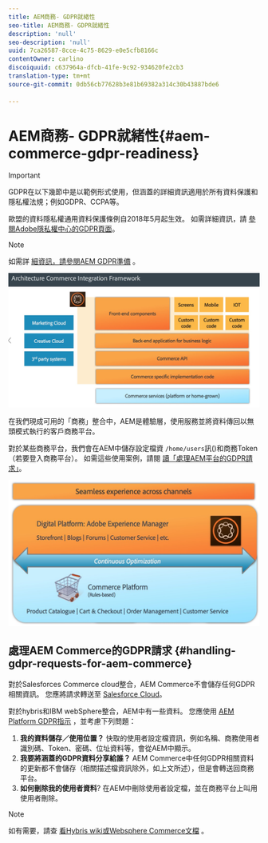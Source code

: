 ```yaml
---
title: AEM商務- GDPR就緒性
seo-title: AEM商務- GDPR就緒性
description: 'null'
seo-description: 'null'
uuid: 7ca26587-8cce-4c75-8629-e0e5cfb8166c
contentOwner: carlino
discoiquuid: c637964a-dfcb-41fe-9c92-934620fe2cb3
translation-type: tm+mt
source-git-commit: 0db56cb77628b3e81b69382a314c30b43887bde6

---
```



# AEM商務- GDPR就緒性{#aem-commerce-gdpr-readiness}

>[!IMPORTANT]
>
>GDPR在以下幾節中是以範例形式使用，但涵蓋的詳細資訊適用於所有資料保護和隱私權法規；例如GDPR、CCPA等。

歐盟的資料隱私權通用資料保護條例自2018年5月起生效。 如需詳細資訊，請 [參閱Adobe隱私權中心的GDPR頁面](https://www.adobe.com/privacy/general-data-protection-regulation.html)。

>[!NOTE]
>
>如需詳 [細資訊，請參閱AEM GDPR準備](/help/managing/data-protection-and-privacy.md) 。

![screen_shot_2018-03-22at111606](assets/screen_shot_2018-03-22at111606.jpg)

在我們現成可用的「商務」整合中，AEM是體驗層，使用服務並將資料傳回以無頭模式執行的客戶商務平台。

對於某些商務平台，我們會在AEM中儲存設定檔資 `/home/users`訊()和商務Token（若要登入商務平台）。 如需這些使用案例，請閱 [讀「處理AEM平台的GDPR請求」](/help/sites-administering/handling-gdpr-requests-for-aem-platform.md)。

![screen_shot_2018-03-22at111621](assets/screen_shot_2018-03-22at111621.jpg)

## 處理AEM Commerce的GDPR請求 {#handling-gdpr-requests-for-aem-commerce}

對於Salesforces Commerce cloud整合，AEM Commerce不會儲存任何GDPR相關資訊。 您應將請求轉送至 [Salesforce Cloud](https://documentation.demandware.com/)。

對於hybris和IBM webSphere整合，AEM中有一些資料。 您應使用 [AEM Platform GDPR指示](/help/sites-administering/handling-gdpr-requests-for-aem-platform.md) ，並考慮下列問題：

1. **我的資料儲存／使用位置？** 快取的使用者設定檔資訊，例如名稱、商務使用者識別碼、Token、密碼、位址資料等，會從AEM中顯示。
1. **我要將涵蓋的GDPR資料分享給誰？** AEM Commerce中任何GDPR相關資料的更新都不會儲存（相關描述檔資訊除外，如上文所述），但是會轉送回商務平台。
1. **如何刪除我的使用者資料**? 在AEM中刪除使用者設定檔，並在商務平台上叫用使用者刪除。

>[!NOTE]
>
>如有需要，請查 [看Hybris wiki](https://wiki.hybris.com/)[或Websphere Commerce文檔](https://www-01.ibm.com/support/docview.wss?uid=swg27036450) 。

